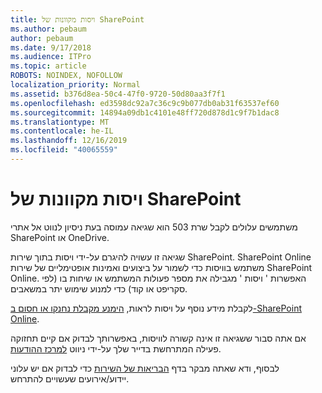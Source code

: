 ```yaml
---
title: ויסות מקוונות של SharePoint
ms.author: pebaum
author: pebaum
ms.date: 9/17/2018
ms.audience: ITPro
ms.topic: article
ROBOTS: NOINDEX, NOFOLLOW
localization_priority: Normal
ms.assetid: b376d8ea-50c4-47f0-9720-50d80aa3f7f1
ms.openlocfilehash: ed3598dc92a7c36c9c9b077db0ab31f63537ef60
ms.sourcegitcommit: 14894a09db1c4101e48ff720d878d1c9f7b1dac8
ms.translationtype: MT
ms.contentlocale: he-IL
ms.lasthandoff: 12/16/2019
ms.locfileid: "40065559"
---
```

# <a name="sharepoint-online-throttling"></a>ויסות מקוונות של SharePoint

משתמשים עלולים לקבל שרת 503 הוא שגיאה עמוסה בעת ניסיון לנווט אל אתרי SharePoint או OneDrive. 

שגיאה זו עשויה להיגרם על-ידי ויסות בתוך שירות SharePoint. SharePoint Online משתמש בוויסות כדי לשמור על ביצועים ואמינות אופטימליים של שירות SharePoint Online. האפשרות ' ויסות ' מגבילה את מספר פעולות המשתמש או שיחות בו (לפי סקריפט או קוד) כדי למנוע שימוש יתר במשאבים. 

לקבלת מידע נוסף על ויסות לראות, [הימנע מקבלת נחנקו או חסום ב-SharePoint Online](https://docs.microsoft.com/sharepoint/dev/general-development/how-to-avoid-getting-throttled-or-blocked-in-sharepoint-online).

אם אתה סבור ששגיאה זו אינה קשורה לוויסות, באפשרותך לבדוק אם קיים תחזוקה פעילה המתרחשת בדייר שלך על-ידי ניווט [למרכז ההודעות](https://portal.office.com/adminportal/home#/MessageCenter).

 לבסוף, ודא שאתה מבקר בדף [הבריאות של השירות](https://portal.office.com/adminportal/home#/servicehealth) כדי לבדוק אם יש עלוני יידוע/אירועים שעשויים להתרחש.


